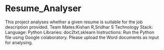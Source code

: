 # Resume_Analyser
This project analyses whether a given resume is suitable for the job description provided. 
Team Mates:Kishan R,Sridhar S
Technology Stack:
Language:
Python
Libraries:
doc2txt,sklearn 
Instructions:
Run the Python file using Google colaboratory.
Please upload the Word documents as input for analysing.
